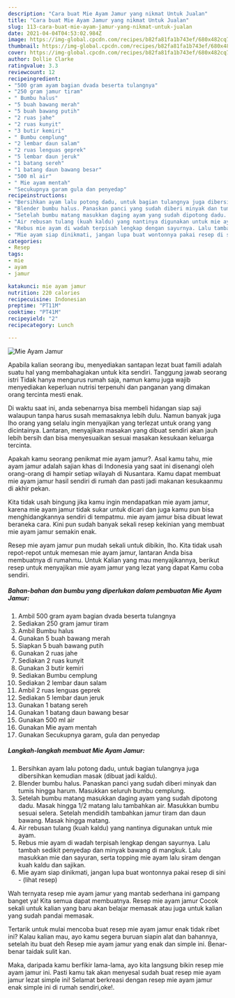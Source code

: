 ```yaml
---
description: "Cara buat Mie Ayam Jamur yang nikmat Untuk Jualan"
title: "Cara buat Mie Ayam Jamur yang nikmat Untuk Jualan"
slug: 113-cara-buat-mie-ayam-jamur-yang-nikmat-untuk-jualan
date: 2021-04-04T04:53:02.984Z
image: https://img-global.cpcdn.com/recipes/b82fa81fa1b743ef/680x482cq70/mie-ayam-jamur-foto-resep-utama.jpg
thumbnail: https://img-global.cpcdn.com/recipes/b82fa81fa1b743ef/680x482cq70/mie-ayam-jamur-foto-resep-utama.jpg
cover: https://img-global.cpcdn.com/recipes/b82fa81fa1b743ef/680x482cq70/mie-ayam-jamur-foto-resep-utama.jpg
author: Dollie Clarke
ratingvalue: 3.3
reviewcount: 12
recipeingredient:
- "500 gram ayam bagian dvada beserta tulangnya"
- "250 gram jamur tiram"
- " Bumbu halus"
- "5 buah bawang merah"
- "5 buah bawang putih"
- "2 ruas jahe"
- "2 ruas kunyit"
- "3 butir kemiri"
- " Bumbu cemplung"
- "2 lembar daun salam"
- "2 ruas lenguas geprek"
- "5 lembar daun jeruk"
- "1 batang sereh"
- "1 batang daun bawang besar"
- "500 ml air"
- " Mie ayam mentah"
- "Secukupnya garam gula dan penyedap"
recipeinstructions:
- "Bersihkan ayam lalu potong dadu, untuk bagian tulangnya juga dibersihkan kemudian masak (dibuat jadi kaldu)."
- "Blender bumbu halus. Panaskan panci yang sudah diberi minyak dan tumis hingga harum. Masukkan seluruh bumbu cemplung."
- "Setelah bumbu matang masukkan daging ayam yang sudah dipotong dadu. Masak hingga 1/2 matang lalu tambahkan air. Masukkan bumbu sesuai selera. Setelah mendidih tambahkan jamur tiram dan daun bawang. Masak hingga matang."
- "Air rebusan tulang (kuah kaldu) yang nantinya digunakan untuk mie ayam."
- "Rebus mie ayam di wadah terpisah lengkap dengan sayurnya. Lalu tambah sedikit penyedap dan minyak bawang di mangkuk. Lalu masukkan mie dan sayuran, serta topping mie ayam lalu siram dengan kuah kaldu dan sajikan."
- "Mie ayam siap dinikmati, jangan lupa buat wontonnya pakai resep di sini           (lihat resep)"
categories:
- Resep
tags:
- mie
- ayam
- jamur

katakunci: mie ayam jamur 
nutrition: 220 calories
recipecuisine: Indonesian
preptime: "PT11M"
cooktime: "PT41M"
recipeyield: "2"
recipecategory: Lunch

---
```



![Mie Ayam Jamur](https://img-global.cpcdn.com/recipes/b82fa81fa1b743ef/680x482cq70/mie-ayam-jamur-foto-resep-utama.jpg)

Apabila kalian seorang ibu, menyediakan santapan lezat buat famili adalah suatu hal yang membahagiakan untuk kita sendiri. Tanggung jawab seorang istri Tidak hanya mengurus rumah saja, namun kamu juga wajib menyediakan keperluan nutrisi terpenuhi dan panganan yang dimakan orang tercinta mesti enak.

Di waktu  saat ini, anda sebenarnya bisa membeli hidangan siap saji walaupun tanpa harus susah memasaknya lebih dulu. Namun banyak juga lho orang yang selalu ingin menyajikan yang terlezat untuk orang yang dicintainya. Lantaran, menyajikan masakan yang dibuat sendiri akan jauh lebih bersih dan bisa menyesuaikan sesuai masakan kesukaan keluarga tercinta. 



Apakah kamu seorang penikmat mie ayam jamur?. Asal kamu tahu, mie ayam jamur adalah sajian khas di Indonesia yang saat ini disenangi oleh orang-orang di hampir setiap wilayah di Nusantara. Kamu dapat membuat mie ayam jamur hasil sendiri di rumah dan pasti jadi makanan kesukaanmu di akhir pekan.

Kita tidak usah bingung jika kamu ingin mendapatkan mie ayam jamur, karena mie ayam jamur tidak sukar untuk dicari dan juga kamu pun bisa menghidangkannya sendiri di tempatmu. mie ayam jamur bisa dibuat lewat beraneka cara. Kini pun sudah banyak sekali resep kekinian yang membuat mie ayam jamur semakin enak.

Resep mie ayam jamur pun mudah sekali untuk dibikin, lho. Kita tidak usah repot-repot untuk memesan mie ayam jamur, lantaran Anda bisa membuatnya di rumahmu. Untuk Kalian yang mau menyajikannya, berikut resep untuk menyajikan mie ayam jamur yang lezat yang dapat Kamu coba sendiri.

<!--inarticleads1-->

##### Bahan-bahan dan bumbu yang diperlukan dalam pembuatan Mie Ayam Jamur:

1. Ambil 500 gram ayam bagian dvada beserta tulangnya
1. Sediakan 250 gram jamur tiram
1. Ambil  Bumbu halus
1. Gunakan 5 buah bawang merah
1. Siapkan 5 buah bawang putih
1. Gunakan 2 ruas jahe
1. Sediakan 2 ruas kunyit
1. Gunakan 3 butir kemiri
1. Sediakan  Bumbu cemplung
1. Sediakan 2 lembar daun salam
1. Ambil 2 ruas lenguas geprek
1. Sediakan 5 lembar daun jeruk
1. Gunakan 1 batang sereh
1. Gunakan 1 batang daun bawang besar
1. Gunakan 500 ml air
1. Gunakan  Mie ayam mentah
1. Gunakan Secukupnya garam, gula dan penyedap




<!--inarticleads2-->

##### Langkah-langkah membuat Mie Ayam Jamur:

1. Bersihkan ayam lalu potong dadu, untuk bagian tulangnya juga dibersihkan kemudian masak (dibuat jadi kaldu).
1. Blender bumbu halus. Panaskan panci yang sudah diberi minyak dan tumis hingga harum. Masukkan seluruh bumbu cemplung.
1. Setelah bumbu matang masukkan daging ayam yang sudah dipotong dadu. Masak hingga 1/2 matang lalu tambahkan air. Masukkan bumbu sesuai selera. Setelah mendidih tambahkan jamur tiram dan daun bawang. Masak hingga matang.
1. Air rebusan tulang (kuah kaldu) yang nantinya digunakan untuk mie ayam.
1. Rebus mie ayam di wadah terpisah lengkap dengan sayurnya. Lalu tambah sedikit penyedap dan minyak bawang di mangkuk. Lalu masukkan mie dan sayuran, serta topping mie ayam lalu siram dengan kuah kaldu dan sajikan.
1. Mie ayam siap dinikmati, jangan lupa buat wontonnya pakai resep di sini -           (lihat resep)




Wah ternyata resep mie ayam jamur yang mantab sederhana ini gampang banget ya! Kita semua dapat membuatnya. Resep mie ayam jamur Cocok sekali untuk kalian yang baru akan belajar memasak atau juga untuk kalian yang sudah pandai memasak.

Tertarik untuk mulai mencoba buat resep mie ayam jamur enak tidak ribet ini? Kalau kalian mau, ayo kamu segera buruan siapin alat dan bahannya, setelah itu buat deh Resep mie ayam jamur yang enak dan simple ini. Benar-benar taidak sulit kan. 

Maka, daripada kamu berfikir lama-lama, ayo kita langsung bikin resep mie ayam jamur ini. Pasti kamu tak akan menyesal sudah buat resep mie ayam jamur lezat simple ini! Selamat berkreasi dengan resep mie ayam jamur enak simple ini di rumah sendiri,oke!.

